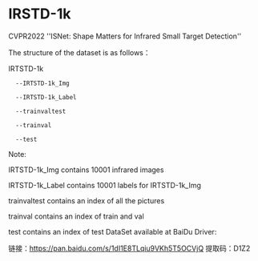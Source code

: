 # IRSTD-1k
CVPR2022 ''ISNet: Shape Matters for Infrared Small Target Detection''

The structure of the dataset is as follows：

IRTSTD-1k

      --IRTSTD-1k_Img
      
      --IRTSTD-1k_Label
      
      --trainvaltest
      
      --trainval
      
      --test
      
Note:

IRTSTD-1k_Img contains 10001 infrared images

IRTSTD-1k_Label contains 10001 labels for IRTSTD-1k_Img

trainvaltest contains an index of all the pictures

trainval contains an index of train and val

test contains an index of test
DataSet available at BaiDu Driver:

链接：https://pan.baidu.com/s/1dI1E8TLqiu9VKh5T5OCVjQ 
提取码：D1Z2
